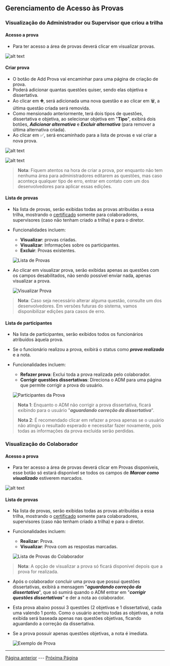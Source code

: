 ## Gerenciamento de Acesso às Provas

### Visualização do Administrador ou Supervisor que criou a trilha

#### Acesso a prova
 - Para ter acesso a área de provas deverá clicar em visualizar provas.

![alt text](/documentacao/imgs_documentacao/entraradmPROVA.png)

#### Criar prova

- O botão de Add Prova vai encaminhar para uma página de criação de prova.
- Poderá adicionar quantas questões quiser, sendo elas objetiva e dissertativa.
- Ao clicar em **➕**, será adicionada uma nova questão e ao clicar em 🗑️, a última questão criada será removida.
- Como mensionado anteriormente, terá dois tipos de questões, dissertativa e objetiva, ao selecionar objetiva em "**Tipo**", exibirá dois botões, ***Adicionar alternativa*** e ***Excluir alternativa*** (para remover a última alternativa criada).
- Ao clicar em ✅, será encaminhado para a lista de provas e vai criar a nova prova. 

![alt text](/documentacao/imgs_documentacao/criarPROVA.png)

![alt text](/documentacao/imgs_documentacao/adicionarALTERNATIVA.png)

>**Nota**: Fiquem atentos na hora de criar a prova, por enquanto não tem nenhuma área para administradores editarem as questões, mas caso aconteça qualquer tipo de erro, entrar em contato com um dos desenvolvedores para aplicar essas edições.

#### Lista de provas

- Na lista de provas, serão exibidas todas as provas atribuídas a essa trilha, mostrando o [certificado](/documentacao/markdownGestores/certificado.md) somente para colaboradores, supervisores (caso não tenham criado a trilha) e para o diretor.

- Funcionalidades incluem:
  - **Visualizar**: provas criadas. 
  - **Visualizar**: Informações sobre os participantes.
  - **Excluir**: Provas existentes.

  ![Lista de Provas](/documentacao/imgs_documentacao/listaPROVAS.png)

- Ao clicar em visualizar prova, serão exibidas apenas as questões com os campos desabilitados, não sendo possível enviar nada, apenas visualizar a prova.

  ![Visualizar Prova](/documentacao/imgs_documentacao/visualizarPROVA.png)

> **Nota**: Caso seja necessário alterar alguma questão, consulte um dos desenvolvedores. Em versões futuras do sistema, vamos disponibilizar edições para casos de erro.

#### Lista de participantes
- Na lista de participantes, serão exibidos todos os funcionários atribuídos àquela prova.
- Se o funcionário realizou a prova, exibirá o status como ***prova realizada*** e a nota.

- Funcionalidades incluem:
  - **Refazer prova**: Exclui toda a prova realizada pelo colaborador.
  - **Corrigir questões dissertativas**: Direciona o ADM para uma página que permite corrigir a prova do usuário.

  ![Participantes da Prova](/documentacao/imgs_documentacao/participantePROVA.png)

> **Nota 1**: Enquanto o ADM não corrigir a prova dissertativa, ficará exibindo para o usuário "***aguardando correção da dissertativa***".
>
> **Nota 2**: É recomendado clicar em refazer a prova apenas se o usuário não atingiu o resultado esperado e necessitar fazer novamente, pois todas as informações da prova excluída serão perdidas.

### Visualização do Colaborador

#### Acesso a prova
 - Para ter acesso a área de provas deverá clicar em Provas disponíveis, esse botão só estará disponível se todos os campos de ***Marcar como visualizado*** estiverem marcados.

![alt text](/documentacao/imgs_documentacao/entrarcolPROVA.png)

#### Lista de provas

- Na lista de provas, serão exibidas todas as provas atribuídas a essa trilha, mostrando o [certificado](/documentacao/markdownGestores/certificado.md) somente para colaboradores, supervisores (caso não tenham criado a trilha) e para o diretor.

- Funcionalidades incluem:
  - **Realizar**: Prova.
  - **Visualizar**: Prova com as respostas marcadas.

  ![Lista de Provas do Colaborador](/documentacao/imgs_documentacao/listcolPROVA.png)

> **Nota**: A opção de visualizar a prova só ficará disponível depois que a prova for realizada.

- Após o colaborador concluir uma prova que possui questões dissertativas, exibirá a mensagem "***aguardando correção da dissertativa***", que só sumirá quando o ADM entrar em "***corrigir questões dissertativas***" e der a nota ao colaborador.
- Esta prova abaixo possui 3 questões (2 objetivas e 1 dissertativa), cada uma valendo 1 ponto. Como o usuário acertou todas as objetivas, a nota exibida será baseada apenas nas questões objetivas, ficando aguardando a correção da dissertativa.
- Se a prova possuir apenas questões objetivas, a nota é imediata.

  ![Exemplo de Prova](/documentacao/imgs_documentacao/exemploPROVA.png)

---

[Página anterior](/documentacao/markdownGestores/jornada.md) --- [Próxima Página](/documentacao/markdownGestores/certificado.md)
